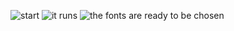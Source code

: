 ![start](img/Schermata1FonZBetaZeta5.png) ![it runs](img/Schermata2FonZBetaZeta5.png) ![the fonts are ready to be chosen](img/Schermata3FonZBetaZeta5.png)
